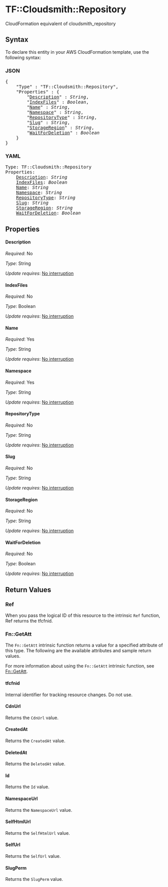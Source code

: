 # TF::Cloudsmith::Repository

CloudFormation equivalent of cloudsmith_repository

## Syntax

To declare this entity in your AWS CloudFormation template, use the following syntax:

### JSON

<pre>
{
    "Type" : "TF::Cloudsmith::Repository",
    "Properties" : {
        "<a href="#description" title="Description">Description</a>" : <i>String</i>,
        "<a href="#indexfiles" title="IndexFiles">IndexFiles</a>" : <i>Boolean</i>,
        "<a href="#name" title="Name">Name</a>" : <i>String</i>,
        "<a href="#namespace" title="Namespace">Namespace</a>" : <i>String</i>,
        "<a href="#repositorytype" title="RepositoryType">RepositoryType</a>" : <i>String</i>,
        "<a href="#slug" title="Slug">Slug</a>" : <i>String</i>,
        "<a href="#storageregion" title="StorageRegion">StorageRegion</a>" : <i>String</i>,
        "<a href="#waitfordeletion" title="WaitForDeletion">WaitForDeletion</a>" : <i>Boolean</i>
    }
}
</pre>

### YAML

<pre>
Type: TF::Cloudsmith::Repository
Properties:
    <a href="#description" title="Description">Description</a>: <i>String</i>
    <a href="#indexfiles" title="IndexFiles">IndexFiles</a>: <i>Boolean</i>
    <a href="#name" title="Name">Name</a>: <i>String</i>
    <a href="#namespace" title="Namespace">Namespace</a>: <i>String</i>
    <a href="#repositorytype" title="RepositoryType">RepositoryType</a>: <i>String</i>
    <a href="#slug" title="Slug">Slug</a>: <i>String</i>
    <a href="#storageregion" title="StorageRegion">StorageRegion</a>: <i>String</i>
    <a href="#waitfordeletion" title="WaitForDeletion">WaitForDeletion</a>: <i>Boolean</i>
</pre>

## Properties

#### Description

_Required_: No

_Type_: String

_Update requires_: [No interruption](https://docs.aws.amazon.com/AWSCloudFormation/latest/UserGuide/using-cfn-updating-stacks-update-behaviors.html#update-no-interrupt)

#### IndexFiles

_Required_: No

_Type_: Boolean

_Update requires_: [No interruption](https://docs.aws.amazon.com/AWSCloudFormation/latest/UserGuide/using-cfn-updating-stacks-update-behaviors.html#update-no-interrupt)

#### Name

_Required_: Yes

_Type_: String

_Update requires_: [No interruption](https://docs.aws.amazon.com/AWSCloudFormation/latest/UserGuide/using-cfn-updating-stacks-update-behaviors.html#update-no-interrupt)

#### Namespace

_Required_: Yes

_Type_: String

_Update requires_: [No interruption](https://docs.aws.amazon.com/AWSCloudFormation/latest/UserGuide/using-cfn-updating-stacks-update-behaviors.html#update-no-interrupt)

#### RepositoryType

_Required_: No

_Type_: String

_Update requires_: [No interruption](https://docs.aws.amazon.com/AWSCloudFormation/latest/UserGuide/using-cfn-updating-stacks-update-behaviors.html#update-no-interrupt)

#### Slug

_Required_: No

_Type_: String

_Update requires_: [No interruption](https://docs.aws.amazon.com/AWSCloudFormation/latest/UserGuide/using-cfn-updating-stacks-update-behaviors.html#update-no-interrupt)

#### StorageRegion

_Required_: No

_Type_: String

_Update requires_: [No interruption](https://docs.aws.amazon.com/AWSCloudFormation/latest/UserGuide/using-cfn-updating-stacks-update-behaviors.html#update-no-interrupt)

#### WaitForDeletion

_Required_: No

_Type_: Boolean

_Update requires_: [No interruption](https://docs.aws.amazon.com/AWSCloudFormation/latest/UserGuide/using-cfn-updating-stacks-update-behaviors.html#update-no-interrupt)

## Return Values

### Ref

When you pass the logical ID of this resource to the intrinsic `Ref` function, Ref returns the tfcfnid.

### Fn::GetAtt

The `Fn::GetAtt` intrinsic function returns a value for a specified attribute of this type. The following are the available attributes and sample return values.

For more information about using the `Fn::GetAtt` intrinsic function, see [Fn::GetAtt](https://docs.aws.amazon.com/AWSCloudFormation/latest/UserGuide/intrinsic-function-reference-getatt.html).

#### tfcfnid

Internal identifier for tracking resource changes. Do not use.

#### CdnUrl

Returns the <code>CdnUrl</code> value.

#### CreatedAt

Returns the <code>CreatedAt</code> value.

#### DeletedAt

Returns the <code>DeletedAt</code> value.

#### Id

Returns the <code>Id</code> value.

#### NamespaceUrl

Returns the <code>NamespaceUrl</code> value.

#### SelfHtmlUrl

Returns the <code>SelfHtmlUrl</code> value.

#### SelfUrl

Returns the <code>SelfUrl</code> value.

#### SlugPerm

Returns the <code>SlugPerm</code> value.

